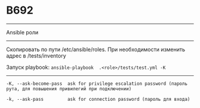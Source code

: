 # B692

---

Ansible роли

---

Скопировать по пути /etc/ansible/roles. При необходимости изменить адрес в <role>/tests/inventory

Запуск playbook: 
```ansible-playbook  .<role>/tests/test.yml -K```


---
```-K, --ask-become-pass  ask for privilege escalation password (пароль рута, для повышения привилегий при подключении)```

```-k, --ask-pass         ask for connection password (пароль для входа)```

